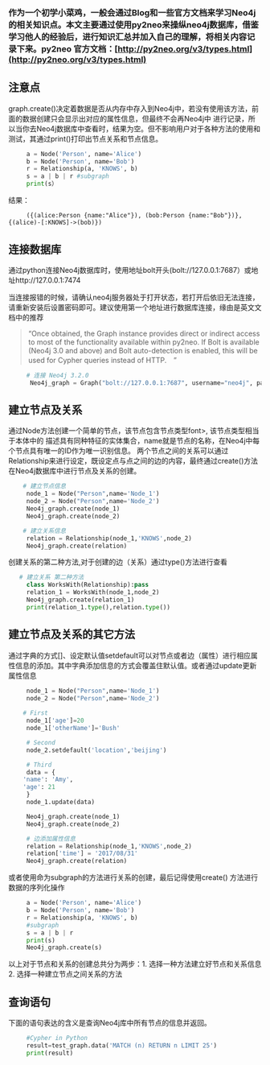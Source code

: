 ### 作为一个初学小菜鸡，一般会通过Blog和一些官方文档来学习Neo4j的相关知识点。本文主要通过使用py2neo来操纵neo4j数据库，借鉴学习他人的经验后，进行知识汇总并加入自己的理解，将相关内容记录下来。py2neo 官方文档：[http://py2neo.org/v3/types.html](http://py2neo.org/v3/types.html)</font>

## 注意点

graph.create()决定着数据是否从内存中存入到Neo4j中，若没有使用该方法，前面的数据创建只会显示出对应的属性信息，但最终不会再Neo4j中
进行记录，所以当你去Neo4j数据库中查看时，结果为空。但不影响用户对于各种方法的使用和测试，其通过print()打印出节点关系和节点信息。

```Python
     a = Node('Person', name='Alice')
     b = Node('Person', name='Bob')
     r = Relationship(a, 'KNOWS', b)
     s = a | b | r #subgraph
     print(s）
```
结果：
```
     ({(alice:Person {name:"Alice"}), (bob:Person {name:"Bob"})}, {(alice)-[:KNOWS]->(bob)})
```

## 连接数据库
通过python连接Neo4j数据库时，使用地址bolt开头(bolt://127.0.0.1:7687）或地址http://127.0.0.1:7474

当连接报错的时候，请确认neo4j服务器处于打开状态，若打开后依旧无法连接，请重新安装后设置密码即可。建议使用第一个地址进行数据库连接，缘由是英文文档中的推荐
>  “Once obtained, the Graph instance provides direct or indirect access 
to most of the functionality available within py2neo. If Bolt is 
available (Neo4j 3.0 and above) and Bolt auto-detection is enabled, this will       be used for Cypher queries instead of HTTP.　”

```Python
     # 连接 Neo4j 3.2.0
      Neo4j_graph = Graph("bolt://127.0.0.1:7687", username="neo4j", password= yourPassword)
```

## 建立节点及关系

通过Node方法创建一个简单的节点，该节点包含节点类型font>, 该节点类型相当于本体中的 描述具有同种特征的实体集合，name就是节点的名称，在Neo4j中每个节点具有唯一的ID作为唯一识别信息。 两个节点之间的关系可以通过Relationship来进行设定，既设定点与点之间的边的内容，最终通过create()方法在Neo4j数据库中进行节点及关系的创建。

```Python
    # 建立节点信息
     node_1 = Node("Person",name='Node_1')
     node_2 = Node("Person",name='Node_2')
     Neo4j_graph.create(node_1)
     Neo4j_graph.create(node_2)

    # 建立关系信息
     relation = Relationship(node_1,'KNOWS',node_2)
     Neo4j_graph.create(relation)
```	
创建关系的第二种方法,对于创建的边（关系）通过type()方法进行查看
```Python
   # 建立关系 第二种方法
     class WorksWith(Relationship):pass
     relation_1 = WorksWith(node_1,node_2)
     Neo4j_graph.create(relation_1)
     print(relation_1.type(),relation.type())
```

## 建立节点及关系的其它方法

通过字典的方式[]、设定默认值setdefault可以对节点或者边（属性）进行相应属性信息的添加。其中字典添加信息的方式会覆盖住默认值。或者通过update更新属性信息
```Python
     node_1 = Node("Person",name='Node_1')
     node_2 = Node("Person",name='Node_2')
     
    # First
     node_1['age']=20
     node_1['otherName']='Bush'

     # Second
     node_2.setdefault('location','beijing')

     # Third
     data = {
    'name': 'Amy',
    'age': 21
     }
     node_1.update(data)

     Neo4j_graph.create(node_1)
     Neo4j_graph.create(node_2)

     # 边添加属性信息
     relation = Relationship(node_1,'KNOWS',node_2)
     relation['time'] = '2017/08/31'
     Neo4j_graph.create(relation)
```
或者使用命为subgraph的方法进行关系的创建，最后记得使用create() 方法进行数据的序列化操作
```Python
     a = Node('Person', name='Alice')
     b = Node('Person', name='Bob')
     r = Relationship(a, 'KNOWS', b)
     #subgraph
     s = a | b | r
     print(s)
     Neo4j_graph.create(s)
```
以上对于节点和关系的创建总共分为两步：1. 选择一种方法建立好节点和关系信息 2. 选择一种建立节点之间关系的方法

## 查询语句

下面的语句表达的含义是查询Neo4j库中所有节点的信息并返回。
```Python
     #Cypher in Python
     result=test_graph.data('MATCH (n) RETURN n LIMIT 25')
     print(result)
```


